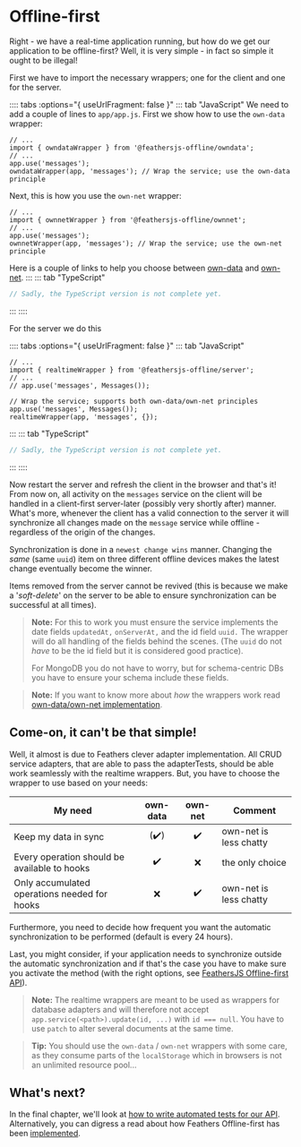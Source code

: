 # Offline-first
Right - we have a real-time application running, but how do we get our application to be offline-first? Well, it is very simple - in fact so simple it ought to be illegal!

First we have to import the necessary wrappers; one for the client and one for the server.

:::: tabs :options="{ useUrlFragment: false }"
::: tab "JavaScript"
We need to add a couple of lines to `app/app.js`. First we show how to use the `own-data` wrapper:
``` js{2,5}
// ...
import { owndataWrapper } from '@feathersjs-offline/owndata';
// ...
app.use('messages');
owndataWrapper(app, 'messages'); // Wrap the service; use the own-data principle
```
Next, this is how you use the `own-net` wrapper:
``` js{2,5}
// ...
import { ownnetWrapper } from '@feathersjs-offline/ownnet';
// ...
app.use('messages');
ownnetWrapper(app, 'messages'); // Wrap the service; use the own-net principle
```
Here is a couple of links to help you choose between [own-data](#come-on-it-can-t-be-that-simple) and [own-net](#come-on-it-can-t-be-that-simple).
:::
::: tab "TypeScript"
``` js
// Sadly, the TypeScript version is not complete yet.
```
:::
::::

For the server we do this

:::: tabs :options="{ useUrlFragment: false }"
::: tab "JavaScript"
``` js{2,8}
// ...
import { realtimeWrapper } from '@feathersjs-offline/server';
// ...
// app.use('messages', Messages());

// Wrap the service; supports both own-data/own-net principles
app.use('messages', Messages());
realtimeWrapper(app, 'messages', {});
```
:::
::: tab "TypeScript"
```js
// Sadly, the TypeScript version is not complete yet.
```
:::
::::

Now restart the server and refresh the client in the browser and that's it! From now on, all activity on the `messages` service on the client will be handled in a client-first server-later (possibly very shortly after) manner. What's more, whenever the client has a valid connection to the server it will synchronize all changes made on the `message` service while offline - regardless of the origin of the changes.

Synchronization is done in a `newest change wins` manner. Changing the _same_ (same `uuid`) item on three different offline devices makes the latest change eventually become the winner.

Items removed from the server cannot be revived (this is because we make a '_soft-delete_' on the server to be able to ensure synchronization can be successful at all times).

> __Note:__ For this to work you must ensure the service implements the date fields `updatedAt,` `onServerAt,` and the id field `uuid.` The wrapper will do all handling of the fields behind the scenes. (The `uuid` do not _have_ to be the id field but it is considered good practice).
> 
> For MongoDB you do not have to worry, but for schema-centric DBs you have to ensure your schema include these fields.

> __Note:__ If you want to know more about _how_ the wrappers work read [own-data/own-net implementation](./implementation.md).


## Come-on, it can't be that simple!
Well, it almost is due to Feathers clever adapter implementation. All CRUD service adapters, that are able to pass the adapterTests, should be able work seamlessly with the realtime wrappers. But, you have to choose the wrapper to use based on your needs:

My need	| own-data | own-net |Comment
| --- | :---: | :---: | --- |
Keep my data in sync | (:heavy_check_mark:) | :heavy_check_mark: | own-net is less chatty
Every operation should be available to hooks | :heavy_check_mark: | :x:  | the only choice
Only accumulated operations needed for hooks | :x: | :heavy_check_mark: | own-net is less chatty

Furthermore, you need to decide how frequent you want the automatic synchronization to be performed (default is every 24 hours).

Last, you might consider, if your application needs to synchronize outside the automatic synchronization and if that's the case you have to make sure you activate the method (with the right options, see [FeathersJS Offline-first API](../../api/offline-api.md)).

> **Note:** The realtime wrappers are meant to be used as wrappers for database adapters and will therefore not accept `app.service(<path>).update(id, ...)` with `id === null`. You have to use `patch` to alter several documents at the same time.

> **Tip:** You should use the `own-data` / `own-net` wrappers with some care, as they consume parts of the `localStorage` which in browsers is not an unlimited resource pool...


## What's next?

In the final chapter, we'll look at [how to write automated tests for our API](./testing.md). Alternatively, you can digress a read about how Feathers Offline-first has been [implemented](./implementation.md).
